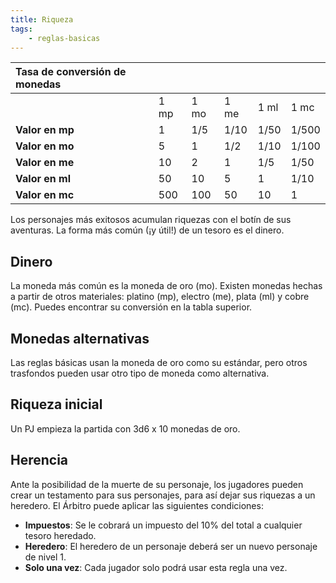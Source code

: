 ```yaml
---
title: Riqueza
tags:
    - reglas-basicas
---
```


| Tasa de conversión de monedas |      |      |      |      |       |
| :---------------------------- | ---- | ---- | ---- | ---- | ----- |
|                               | 1 mp | 1 mo | 1 me | 1 ml | 1 mc  |
| **Valor en mp**               | 1    | 1/5  | 1/10 | 1/50 | 1/500 |
| **Valor en mo**               | 5    | 1    | 1/2  | 1/10 | 1/100 |
| **Valor en me**               | 10   | 2    | 1    | 1/5  | 1/50  |
| **Valor en ml**               | 50   | 10   | 5    | 1    | 1/10  |
| **Valor en mc**               | 500  | 100  | 50   | 10   | 1     |

Los personajes más exitosos acumulan riquezas con el botín de sus aventuras. La forma más común (¡y útil!) de un tesoro es el dinero.

## Dinero
La moneda más común es la moneda de oro (mo). Existen monedas hechas a partir de otros materiales: platino (mp), electro (me), plata (ml) y cobre (mc). Puedes encontrar su conversión en la tabla superior.

## Monedas alternativas
Las reglas básicas usan la moneda de oro como su estándar, pero otros trasfondos pueden usar otro tipo de moneda como alternativa.

## Riqueza inicial
Un PJ empieza la partida con 3d6 x 10 monedas de oro.

## Herencia
Ante la posibilidad de la muerte de su personaje, los jugadores pueden crear un testamento para sus personajes, para así dejar sus riquezas a un heredero. El Árbitro puede aplicar las siguientes condiciones:

- **Impuestos**: Se le cobrará un impuesto del 10% del total a cualquier tesoro heredado.
- **Heredero**: El heredero de un personaje deberá ser un nuevo personaje de nivel 1.
- **Solo una vez**: Cada jugador solo podrá usar esta regla una vez.
